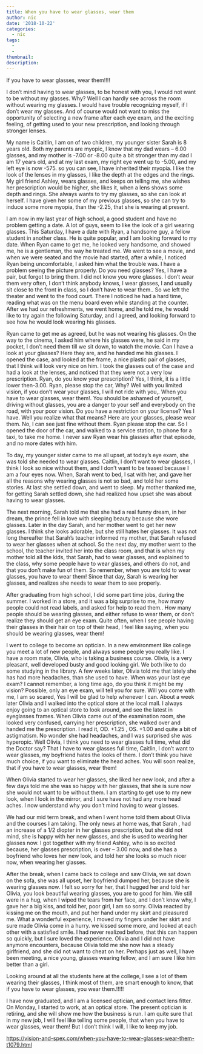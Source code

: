 ```yaml
---
title: When you have to wear glasses, wear them
author: nic
date: '2018-10-22'
categories:
  - nic
tags:
  - 
  - 
thumbnail: 
description: 
---
```


If you have to wear glasses, wear them!!!!


I don’t mind having to wear glasses, to be honest with you, I would not want to be without 
my glasses.
Why? Well I can hardly see across the room without wearing my glasses.
I would have trouble recognizing myself, if I don’t wear my glasses.
And of course would not want to miss the opportunity of selecting a new frame after each eye exam, 
and the exciting feeling, of getting used to your new prescription, and looking through stronger lenses.


My name is Caitlin, I am on of two children, my younger sister Sarah is 8 years old.
Both my parents are myopic, I know that my dad wears – 6.00 glasses, and my mother is -7.00 or -8.00 quite a bit stronger than my dad
I am 17 years old, and at my last exam, my right eye went up to -5.00, and my left eye is now -575.
so you can see, I have inherited their myopia.
I like the look of the lenses in my glasses, I like the depth at the edges and the rings.
My girl friend Ashley, wears glasses, and keeps on telling me, she wishes her prescription
would be higher, she likes it, when a lens shows some depth and rings.
She always wants to try my glasses, so she can look at herself.
I have given her some of my previous glasses, so she can try to induce some more myopia, 
than the -2.25, that she is wearing at present.


I am now in my last year of high school, a good student and have no problem getting a date.
A lot of guys, seem to like the look of a girl wearing glasses.
This Saturday, I have a date with Ryan, a handsome guy, a fellow student in another class.
He is quite popular, and I am looking forward to my date.
When Ryan came to get me, he looked very handsome, and showed me, he is a gentleman,
the way he treated me.
We went to see a movie, and when we were seated and the movie had started, after a while, I noticed Ryan being uncomfortable, I asked him what the trouble was.
I have a problem seeing the picture properly.
Do you need glasses? 
Yes, I have a pair, but forgot to bring them.
I did not know you wore glasses.
I don’t wear them very often, I don’t think anybody knows, I wear glasses, I and usually sit close to the front in class, so I don’t have to wear them..
So we left the theater and went to the food court.
There I noticed he had a hard time, reading what was on the menu board even while standing at the counter.
After we had our refreshments, we went home, and he told me, he would like to try again the following Saturday, and I agreed, and looking forward to see how he would look wearing his glasses.


Ryan came to get me as agreed, but he was not wearing his glasses.
On the way to the cinema, I asked him where his glasses were, he said in my pocket, I don’t need them till we sit down, to watch the movie.
Can I have a look at your glasses?
Here they are, and he handed me his glasses.
I opened the case, and looked at the frame, a nice plastic pair of glasses, that I think will look very nice on him.
I took the glasses out of the case and had a look at the lenses, and noticed that they were not a very low prescription.
Ryan, do you know your prescription?
Yes, I think, it is a little lower then-3.00.
Ryan, please stop the car,
Why?
Well with you limited vision, if you don’t wear your glasses, I will not ride with you,.
When you have to wear glasses, wear them!.
You should be ashamed of yourself, driving without glasses, you are a danger to your self and everybody on the road, with your poor vision.
Do you have a restriction on your license?
Yes I have.
Well you realize what that means?
Here are your glasses, please wear them.
No, I can see just fine without them.
Ryan please stop the car.
So I opened the door of the car, and walked to a service station, to phone for a taxi, to take me home.
I never saw Ryan wear his glasses after that episode, and no more dates with him.


To day, my younger sister came to me all upset, at today’s eye exam, she was told she needed to wear glasses.
Caitlin, I don’t want to wear glasses, I think I look so nice without them, and I don’t want to be teased because I am a four eyes now.
When, Sarah went to bed, I sat with her, and gave her all the reasons why wearing glasses is not so bad, and told her some stories.
At last she settled down, and went to sleep.
My mother thanked me, for getting Sarah settled down, she had realized how upset she was about having to wear glasses.


The next morning, Sarah told me that she had a real funny dream, in her dream, the prince fell in love with sleeping beauty because she wore glasses.
Later in the day Sarah, and her mother went to get her new glasses.
I think she looks adorable, but she still hates her glasses.
It was not long thereafter that Sarah’s teacher informed my mother, that Sarah refused to wear her glasses when at school.
So the next day, my mother went to the school, the teacher invited her into the class room, and that is when my mother told all the kids, that Sarah, had to wear glasses, and explained to the class, why some people have to wear glasses, and others do not, and that you don’t make fun of them.
So remember, when you are told to wear glasses, you have to wear them!
Since that day, Sarah is wearing her glasses, and realizes she needs to wear them to see properly.


After graduating from high school, I did some part time jobs, during the summer. 
I worked in a store, and it was a big surprise to me, how many people could not read labels, and asked for help to read them..
How many people should be wearing glasses, and either refuse to wear them, or don’t realize they should get an eye exam.
Quite often, when I see people having their glasses in their hair on top of their head, 
I feel like saying, when you should be wearing glasses, wear them!




I went to college to become an optician.
In a new environment like college you meet a lot of new people, and always some people you really like.
I have a room mate, Olivia, who is taking a business course.
Olivia, is a very pleasant, well developed busty and good looking girl.
We both like to do some studying in the library.
A few weeks later, Olivia told me that lately she has had more headaches, than she used to have.
When was your last eye exam?
I cannot remember, a long time ago, do you think it might be my vision?
Possible, only an eye exam, will tell you for sure.
Will you come with me, I am so scared,
Yes I will be glad to help whenever I can.
About a week later Olivia and I walked into the optical store at the local mall.
I always enjoy going to an optical store to look around, and see the latest in eyeglasses frames.
When Olivia came out of the examination room, she looked very confused, carrying her prescription,
she walked over and handed me the prescription.
I read it, OD. +1.25 , OS. +1.00 and quite a bit of astigmatism.
No wonder she had headaches, and I was surprised she was hyperopic.
Well Olivia, I think you need to wear glasses full time, what did the Doctor say?
That I have to wear glasses full time, Caitlin, I don’t want to wear glasses, my boyfriend hates the looks of them.
I don’t think you have much choice, if you want to eliminate the head aches.
You will soon realize, that if you have to wear glasses, wear them!


When Olivia started to wear her glasses, she liked her new look, and after a few days told me she was so happy with her glasses, that she is sure now she would not want to be without them.
I am starting to get use to my new look, when I look in the mirror, and I sure have not had any more head aches.
I now understand why you don’t mind having to wear glasses.


We had our mid term break, and when I went home told them about Olivia and the courses I am taking.
The only news at home was, that Sarah , had an increase of a 1/2 diopter in her glasses prescription, but she did not mind, she is happy with her new glasses, and she is used to wearing her glasses now.
I got together with my friend Ashley, who is so excited because, her glasses prescription, is over – 3.00 now, and she has a boyfriend who loves her new look, and told her she looks so much nicer now, when wearing her glasses.


After the break, when I came back to college and saw Olivia, we sat down on the sofa, she was all upset, her boyfriend dumped her, because she is wearing glasses now.
I felt so sorry for her, that I hugged her and told her Olivia, you look beautiful wearing glasses, you are to good for him.
We still were in a hug, when I wiped the tears from her face, and I don’t know why, I gave her a big kiss, and told her, poor girl, I am so sorry.
Olivia reacted by kissing me on the mouth, and put her hand under my skirt and pleasured me.
What a wonderful experience, I moved my fingers under her skirt and sure made Olivia come in a hurry. we kissed some more, and looked at each other with a satisfied smile.
I had never realized before, that this can happen so quickly, but I sure loved the experience.
Olivia and I did not have anymore encounters, because Olivia told me she now has a steady girlfriend, and she did not want to cheat on her.
Perhaps just as well, I have been meeting, a nice young, glasses wearing fellow, and I am sure I like him better than a girl.


Looking around at all the students here at the college, I see a lot of them wearing their glasses, I think most of them, are smart enough to know, that if you have to wear glasses, you wear them.!!!!!


I have now graduated, and I am a licensed optician, and contact lens fitter.
On Monday, I started to work, at an optical store.
The present optician is retiring, and she will show me how the business is run. 
I am quite sure that in my new job, I will feel like telling some people,
that when you have to wear glasses, wear them!
But I don’t think I will, I like to keep my job.

https://vision-and-spex.com/when-you-have-to-wear-glasses-wear-them-t1079.html
